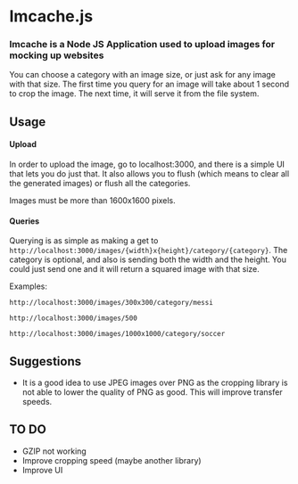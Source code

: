 # Imcache.js

### Imcache is a Node JS Application used to upload images for mocking up websites

You can choose a category with an image size, or just ask for any image with that size. The first time you query for an image will take about 1 second to crop the image. The next time, it will serve it from the file system.

## Usage

#### Upload

In order to upload the image, go to localhost:3000, and there is a simple UI that lets you do just that. It also allows you to flush (which means to clear all the generated images) or flush all the categories.

Images must be more than 1600x1600 pixels. 

#### Queries

Querying is as simple as making a get to `http://localhost:3000/images/{width}x{height}/category/{category}`. The category is optional, and also is sending both the width and the height. You could just send one and it will return a squared image with that size.

Examples: 

```
http://localhost:3000/images/300x300/category/messi

http://localhost:3000/images/500

http://localhost:3000/images/1000x1000/category/soccer
```

## Suggestions

- It is a good idea to use JPEG images over PNG as the cropping library is not able to lower the quality of PNG as good. This will improve transfer speeds.

## TO DO

- GZIP not working
- Improve cropping speed (maybe another library)
- Improve UI
